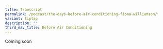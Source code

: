 ```yaml
---
title: Transcript
permalink: /podcast/the-days-before-air-conditioning-fiona-williamson/transcript/
variant: tiptap
description: ""
third_nav_title: Before Air Conditioning
---
```

<p>Coming soon</p>